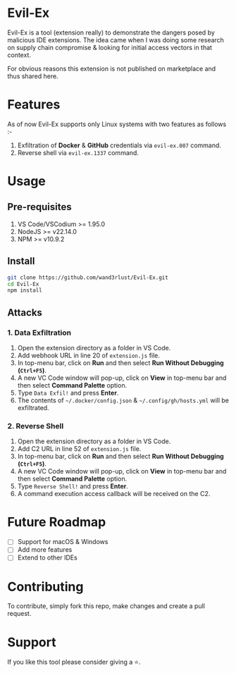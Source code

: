 # Evil-Ex

Evil-Ex is a tool (extension really) to demonstrate the dangers posed by malicious IDE extensions. The idea came when I was doing some research on supply chain compromise & looking for initial access vectors in that context.

For obvious reasons this extension is not published on marketplace and thus shared here.

# Features

As of now Evil-Ex supports only Linux systems with two features as follows :-

1. Exfiltration of **Docker** & **GitHub** credentials via `evil-ex.007` command.
2. Reverse shell via `evil-ex.1337` command.

# Usage

## Pre-requisites

1. VS Code/VSCodium >= 1.95.0
2. NodeJS >= v22.14.0
3. NPM >= v10.9.2

## Install

```sh
git clone https://github.com/wand3rlust/Evil-Ex.git
cd Evil-Ex
npm install
```

## Attacks

### 1. Data Exfiltration

1. Open the extension directory as a folder in VS Code.
2. Add webhook URL in line 20 of `extension.js` file.
3. In top-menu bar, click on **Run** and then select **Run Without Debugging (`Ctrl+F5`)**.
4. A new VC Code window will pop-up, click on **View** in top-menu bar and then select **Command Palette** option.
5. Type `Data Exfil!` and press **Enter**.
6. The contents of `~/.docker/config.json` & `~/.config/gh/hosts.yml` will be exfiltrated.

### 2. Reverse Shell

1. Open the extension directory as a folder in VS Code.
2. Add C2 URL in line 52 of `extension.js` file.
3. In top-menu bar, click on **Run** and then select **Run Without Debugging (`Ctrl+F5`)**.
4. A new VC Code window will pop-up, click on **View** in top-menu bar and then select **Command Palette** option.
5. Type `Reverse Shell!` and press **Enter**.
6. A command execution access callback will be received on the C2.

# Future Roadmap

- [ ] Support for macOS & Windows
- [ ] Add more features
- [ ] Extend to other IDEs

# Contributing

To contribute, simply fork this repo, make changes and create a pull request.
 
# Support

If you like this tool please consider giving a ⭐.
